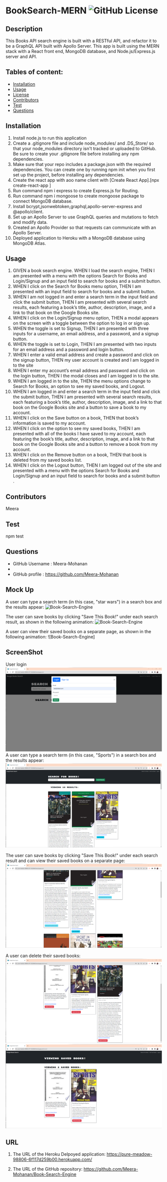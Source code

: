 # BookSearch-MERN  ![GitHub License](https://shields.io/badge/license-ISC-brightgreen)

## Description
This Books API search engine is built with a RESTful API, and refactor it to be a GraphQL API built with Apollo Server. This app is built using the MERN stack with a React front end, MongoDB database, and Node.js/Express.js server and API.

## Tables of content:
  * [Installation](#installation)
  * [Usage](#usage)
  * [License](#license)
  * [Contributors](#contributors)
  * [Test](#test)
  * [Questions](#questions)

## Installation

1. Install node.js to run this application
2. Create a .gitignore file and include node_modules/ and .DS_Store/ so that your node_modules directory isn't tracked or uploaded to GitHub. Be sure to create your .gitignore file before installing any npm dependencies.
3. Make sure that your repo includes a package.json with the required dependencies. You can create one by running npm init when you first set up the project, before installing any dependencies.
4. Create the react app with aoo name client with [Create React App].[npx create-react-app <app-name>]
5. Run command npm i express to create Express.js for Routing.
6. Run command npm i mongoose to create mongoose package to connect MongoDB database.
7. Install bcrypt,jsonwebtoken,graphql,apollo-server-express and @apollo/client.
8. Set up an Apollo Server to use GraphQL queries and mutations to fetch and modify data.
9. Created an Apollo Provider so that requests can communicate with an Apollo Server.
10. Deployed application to Heroku with a MongoDB database using MongoDB Atlas.

## Usage 

1. GIVEN a book search engine.
WHEN I load the search engine,
THEN I am presented with a menu with the options Search for Books and Login/Signup and an input field to search for books and a submit button.
2. WHEN I click on the Search for Books menu option,
THEN I am presented with an input field to search for books and a submit button.
3. WHEN I am not logged in and enter a search term in the input field and click the submit button,
THEN I am presented with several search results, each featuring a book’s title, author, description, image, and a link to that book on the Google Books site.
4. WHEN I click on the Login/Signup menu option,
THEN a modal appears on the screen with a toggle between the option to log in or sign up.
5. WHEN the toggle is set to Signup,
THEN I am presented with three inputs for a username, an email address, and a password, and a signup button.
6. WHEN the toggle is set to Login,
THEN I am presented with two inputs for an email address and a password and login button.
7. WHEN I enter a valid email address and create a password and click on the signup button,
THEN my user account is created and I am logged in to the site
8. WHEN I enter my account’s email address and password and click on the login button,
THEN I the modal closes and I am logged in to the site.
9. WHEN I am logged in to the site,
THEN the menu options change to Search for Books, an option to see my saved books, and Logout.
10. WHEN I am logged in and enter a search term in the input field and click the submit button,
THEN I am presented with several search results, each featuring a book’s title, author, description, image, and a link to that book on the Google Books site and a button to save a book to my account.
11. WHEN I click on the Save button on a book,
THEN that book’s information is saved to my account.
12. WHEN I click on the option to see my saved books,
THEN I am presented with all of the books I have saved to my account, each featuring the book’s title, author, description, image, and a link to that book on the Google Books site and a button to remove a book from my account.
13. WHEN I click on the Remove button on a book,
THEN that book is deleted from my saved books list.
14. WHEN I click on the Logout button,
THEN I am logged out of the site and presented with a menu with the options Search for Books and Login/Signup and an input field to search for books and a submit button . 


## Contributors
Meera

## Test
npm test

## Questions
  * GitHub Username : Meera-Mohanan
  * 
  * GitHub profile : https://github.com/Meera-Mohanan

## Mock Up
A user can type a search term (in this case, "star wars") in a search box and the results appear:
![Book-Search-Engine](Assets/images/21-mern-homework-demo-01.gif)

The user can save books by clicking "Save This Book!" under each search result, as shown in the following animation:
![Book-Search-Engine](Assets/images/21-mern-homework-demo-02.gif)

A user can view their saved books on a separate page, as shown in the following animation:
![Book-Search-Engine]

## ScreenShot
User login 
![Alt text](<Assets/images/Screenshot 2023-08-21 030330.png>)
A user can type a search term (in this case, "Sports") in a search box and the results appear:
![Alt text](<Assets/images/Screenshot 2023-08-21 030423.png>)

The user can save books by clicking "Save This Book!" under each search result and can view their saved books on a separate page:
![Alt text](<Assets/images/Screenshot 2023-08-21 030445.png>)

A user can delete their saved books:
![Alt text](<Assets/images/Screenshot 2023-08-21 030506.png>)
![Alt text](<Assets/images/Screenshot 2023-08-21 030518.png>)

## URL
1. The URL of the Heroku Delpoyed application:
https://pure-meadow-98806-6f117d259b00.herokuapp.com/

2. The URL of the GitHub repository:
https://github.com/Meera-Mohanan/Book-Search-Engine